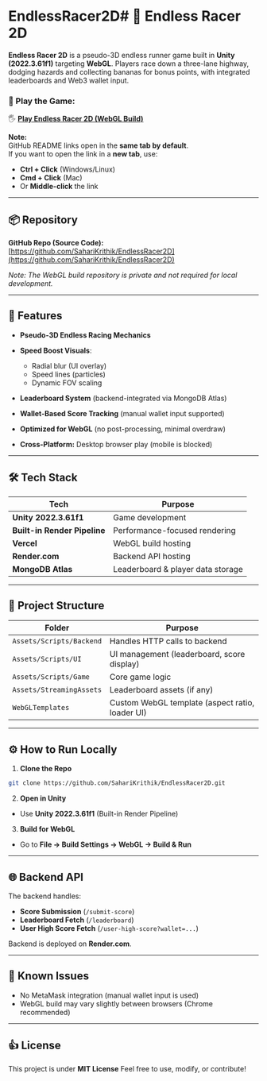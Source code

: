 # EndlessRacer2D# 🚗 Endless Racer 2D

**Endless Racer 2D** is a pseudo-3D endless runner game built in **Unity (2022.3.61f1)** targeting **WebGL**. Players race down a three-lane highway, dodging hazards and collecting bananas for bonus points, with integrated leaderboards and Web3 wallet input.

### 🎾 Play the Game:

🖐 **[Play Endless Racer 2D (WebGL Build)](https://endless-racer2-d-web-gl.vercel.app/)**

**Note:**  
GitHub README links open in the **same tab by default**.  
If you want to open the link in a **new tab**, use:

- **Ctrl + Click** (Windows/Linux)  
- **Cmd + Click** (Mac)  
- Or **Middle-click** the link

---

## 📦 Repository

**GitHub Repo (Source Code):**
[https://github.com/SahariKrithik/EndlessRacer2D](https://github.com/SahariKrithik/EndlessRacer2D)

*Note: The WebGL build repository is private and not required for local development.*

---

## 🚀 Features

* **Pseudo-3D Endless Racing Mechanics**
* **Speed Boost Visuals**:

  * Radial blur (UI overlay)
  * Speed lines (particles)
  * Dynamic FOV scaling
* **Leaderboard System** (backend-integrated via MongoDB Atlas)
* **Wallet-Based Score Tracking** (manual wallet input supported)
* **Optimized for WebGL** (no post-processing, minimal overdraw)
* **Cross-Platform:** Desktop browser play (mobile is blocked)

---

## 🛠️ Tech Stack

| Tech                         | Purpose                           |
| ---------------------------- | --------------------------------- |
| **Unity 2022.3.61f1**        | Game development                  |
| **Built-in Render Pipeline** | Performance-focused rendering     |
| **Vercel**                   | WebGL build hosting               |
| **Render.com**               | Backend API hosting               |
| **MongoDB Atlas**            | Leaderboard & player data storage |

---

## 💂️ Project Structure

| Folder                   | Purpose                                         |
| ------------------------ | ----------------------------------------------- |
| `Assets/Scripts/Backend` | Handles HTTP calls to backend                   |
| `Assets/Scripts/UI`      | UI management (leaderboard, score display)      |
| `Assets/Scripts/Game`    | Core game logic                                 |
| `Assets/StreamingAssets` | Leaderboard assets (if any)                     |
| `WebGLTemplates`         | Custom WebGL template (aspect ratio, loader UI) |

---

## ⚙️ How to Run Locally

1. **Clone the Repo**

```bash
git clone https://github.com/SahariKrithik/EndlessRacer2D.git
```

2. **Open in Unity**

* Use **Unity 2022.3.61f1** (Built-in Render Pipeline)

3. **Build for WebGL**

* Go to **File → Build Settings → WebGL → Build & Run**

---

## 🌐 Backend API

The backend handles:

* **Score Submission** (`/submit-score`)
* **Leaderboard Fetch** (`/leaderboard`)
* **User High Score Fetch** (`/user-high-score?wallet=...`)

Backend is deployed on **Render.com**.

---

## 📝 Known Issues

* No MetaMask integration (manual wallet input is used)
* WebGL build may vary slightly between browsers (Chrome recommended)

---

## 👍 License

This project is under **MIT License**
Feel free to use, modify, or contribute!
